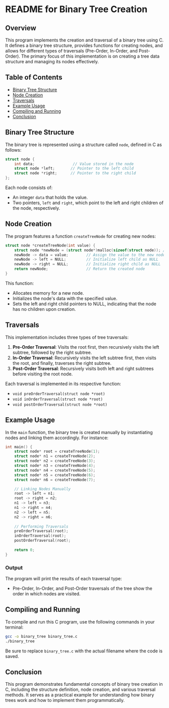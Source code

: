 # README for Binary Tree Creation

## Overview
This program implements the creation and traversal of a binary tree using C. It defines a binary tree structure, provides functions for creating nodes, and allows for different types of traversals (Pre-Order, In-Order, and Post-Order). The primary focus of this implementation is on creating a tree data structure and managing its nodes effectively.

## Table of Contents
- [Binary Tree Structure](#binary-tree-structure)
- [Node Creation](#node-creation)
- [Traversals](#traversals)
- [Example Usage](#example-usage)
- [Compiling and Running](#compiling-and-running)
- [Conclusion](#conclusion)

## Binary Tree Structure
The binary tree is represented using a structure called `node`, defined in C as follows:

```c
struct node {
    int data;                 // Value stored in the node
    struct node *left;       // Pointer to the left child
    struct node *right;      // Pointer to the right child
};
```

Each node consists of:
- An integer `data` that holds the value.
- Two pointers, `left` and `right`, which point to the left and right children of the node, respectively.

## Node Creation
The program features a function `createTreeNode` for creating new nodes:

```c
struct node *createTreeNode(int value) {
    struct node *newNode = (struct node*)malloc(sizeof(struct node)); // Allocate memory for the new node
    newNode -> data = value;        // Assign the value to the new node
    newNode -> left = NULL;         // Initialize left child as NULL
    newNode -> right = NULL;        // Initialize right child as NULL
    return newNode;                 // Return the created node
}
```

This function:
- Allocates memory for a new node.
- Initializes the node's data with the specified value.
- Sets the left and right child pointers to NULL, indicating that the node has no children upon creation.

## Traversals
This implementation includes three types of tree traversals:
1. **Pre-Order Traversal**: Visits the root first, then recursively visits the left subtree, followed by the right subtree.
2. **In-Order Traversal**: Recursively visits the left subtree first, then visits the root, and finally, traverses the right subtree.
3. **Post-Order Traversal**: Recursively visits both left and right subtrees before visiting the root node.

Each traversal is implemented in its respective function:
- `void preOrderTraversal(struct node *root)`
- `void inOrderTraversal(struct node *root)`
- `void postOrderTraversal(struct node *root)`

## Example Usage
In the `main` function, the binary tree is created manually by instantiating nodes and linking them accordingly. For instance:

```c
int main() {
    struct node* root = createTreeNode(1);
    struct node* n1 = createTreeNode(2);
    struct node* n2 = createTreeNode(3);
    struct node* n3 = createTreeNode(4);
    struct node* n4 = createTreeNode(5);
    struct node* n5 = createTreeNode(6);
    struct node* n6 = createTreeNode(7);

    // Linking Nodes Manually
    root -> left = n1;
    root -> right = n2;
    n1 -> left = n3;
    n1 -> right = n4;
    n2 -> left = n5;
    n2 -> right = n6;
    
    // Performing Traversals
    preOrderTraversal(root);
    inOrderTraversal(root);
    postOrderTraversal(root);
    
    return 0;
}
```

### Output
The program will print the results of each traversal type:
- Pre-Order, In-Order, and Post-Order traversals of the tree show the order in which nodes are visited.

## Compiling and Running
To compile and run this C program, use the following commands in your terminal:

```bash
gcc -o binary_tree binary_tree.c
./binary_tree
```

Be sure to replace `binary_tree.c` with the actual filename where the code is saved.

## Conclusion
This program demonstrates fundamental concepts of binary tree creation in C, including the structure definition, node creation, and various traversal methods. It serves as a practical example for understanding how binary trees work and how to implement them programmatically.
